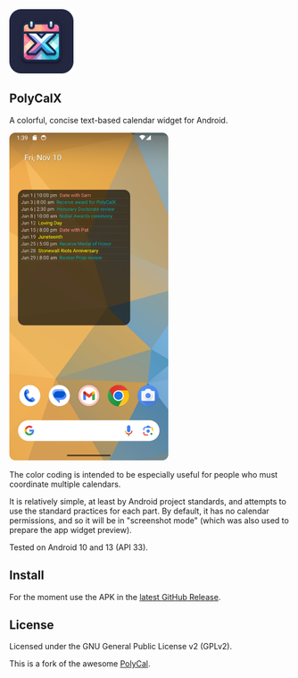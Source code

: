 <img src="./imported_images/polycalx_icon_readme.png" title="" alt="" width="115">

PolyCalX
--------

A colorful, concise text-based calendar widget for Android.

<img title="" src="./imported_images/PolyCalX_screenshot.png" alt="" width="285">

The color coding is intended to be especially useful for people who must
coordinate multiple calendars.

It is relatively simple, at least by Android project standards, and attempts
to use the standard practices for each part. By default, it has no calendar
permissions, and so it will be in "screenshot mode" (which was also used to
prepare the app widget preview).

Tested on Android 10 and 13 (API 33).

## Install

For the moment use the APK in the [latest GitHub Release](https://github.com/lrq3000/PolyCalX/releases/latest).

## License

Licensed under the GNU General Public License v2 (GPLv2).

This is a fork of the awesome [PolyCal](https://github.com/jasongyorog/PolyCal).

